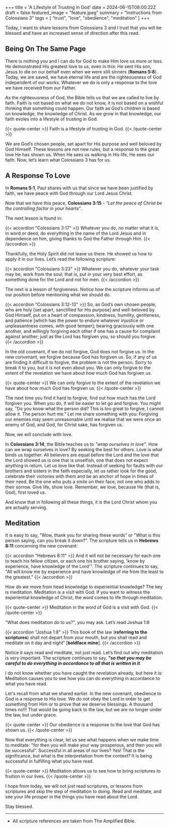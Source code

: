 +++
title = 'A Lifestyle of Trusting in God'
date = 2024-06-15T08:00:22Z
draft = false
featured_image = "feature.jpeg"
summary = "Instructions from Colossians 3"
tags = [ "trust", "love", "obedience", "meditation" ]
+++

Today, I want to share lessons from Colossians 3 and I trust that you will be
blessed and have an increased sense of direction after this read.

## Being On The Same Page

There is nothing you and I can do for God to make Him love us more or less. He
demonstrated His greatest love to us, even in this: He sent His son, Jesus to die
on our behalf even when we were still sinners (**Romans 5:8**). Today, we are saved,
we have eternal life and are the righteousness of God independent of our works.
Whatever we do is only a response to the love we have received from our Father.

As the righteousness of God, the Bible tells us that we are called to live by faith.
Faith is not based on what we do not know, it is not based on a wishful thinking
that something could happen. Our faith as God’s children is based on knowledge, the
knowledge of Christ. As we grow in that knowledge, our faith evoles into a lifestyle
of trusting in God.

{{< quote-center >}}
Faith is a lifestyle of trusting in God.
{{< /quote-center >}}

We are God’s chosen people, set apart for His purpose and well beloved by God Himself.
These lessons are not new rules, but a response to the great love He has shown us.
When He sees us walking in His life, He sees our faith. Now, let’s learn what
Colossians 3 has for us.

## A Response To Love

In **Romans 5:1**, Paul shares with us that since we have been justified by faith,
we have peace with God through our Lord Jesus Christ.

Now that we have this peace, **Colossians 3:15** - _"Let the peace of Christ be the
controlling factor in your hearts"_.

The next lesson is found in:

{{< accordion "Colossians 3:17" >}}
Whatever you do, no matter what it is, in word or deed, do everything in the
name of the Lord Jesus and in dependence on him, giving thanks to God the Father
through Him.
{{< /accordion >}}

Thankfully, the Holy Spirit did not leave us there. He showed us how to apply it
in our lives. Let’s read the following scripture:

{{< accordion "Colossians 3:23" >}}
Whatever you do, whatever your task may be, work from the soul; that is, put in
your very best effort, as something done for the Lord and not for men.
{{< /accordion >}}

The next is a lesson of forgiveness. Notice how the scripture informs us of our
position before mentioning what we should do.

{{< accordion "Colossians 3:12-13" >}}
So, as God’s own chosen people, who are holy \[set apart, sanctified for His purpose\]
and well-beloved by God Himself, put on a heart of compassion, kindness, humility,
gentleness, and patience \[which has the power to endure whatever injustice or unpleasantness
comes, with good temper\]; bearing graciously with one another, and willingly forgiving
each other if one has a cause for complaint against another; just as the Lord has
forgiven you, so should you forgive.
{{< /accordion >}}

In the old covenant, if we do not forgive, God does not forgive us. In the new convenant,
we forgive because God has forgiven us. So, if any of us are finding it difficult
to forgive, the problem is not the person. Sorry to break it to you, but it is
not even about you. We can only forgive to the extent of the revelation we have about
how much God has forgiven us.

{{< quote-center >}}
We can only forgive to the extent of the revelation we have about how much God has
forgiven us.
{{< /quote-center >}}

The next time you find it hard to forgive, find out how much has the Lord forgiven
you. When you do, it will be easier to let go and forgive. You might say,
"Do you know what the person did? This is too great to forgive, I cannot allow it.
The person hurt me." Let me share something with you: Forgiving our enemies may
seem unreasonable until we realise that we were once an enemy of God, and God, for
Christ sake, has forgiven us.

Now, we will conclude with love.

In **Colossians 3:14**, the Bible teaches us to _"wrap ourselves in love"_. How
can we wrap ourselves in love? By seeking the best for others. Love is what binds
us together. All believers are equal before the Lord and the love that the Lord
showed us is one that is unselfish, one that does not expect anything in return.
Let us love like that. Instead of seeking for faults with our brothers and sisters
in the faith especially, let us rather look for the good, celebrate their
victories with them and be an anchor of hope in times of their need. Be the one
who puts a smile on their face, not one who adds to their sorrow. Give life, show
love. Remember, we love, because He (that is, God), first loved us.

And know that in following all these things, it is the Lord Christ whom you are
actually serving.

## Meditation

It is easy to say, "Wow, thank you for sharing these words" or "What is this person
saying, can you break it down?". The scripture tells us in **Hebrews 8:11**
concerning the new covenant:

{{< accordion "Hebrews 8:11" >}}
And it will not be necessary for each one to teach his fellow citizen, or each
one his brother saying, 'know by experience, have knowledge of the Lord'".
The scripture continues to say, "All will know me by experience and have
knowledge of me from the least to the greatest."
{{< /accordion >}}

How do we move from head knowledge to experiential knowledge? The key is
meditation. Meditation is a visit with God. If you want to witness the
experiential knowledge of Christ, the word comes to life through meditation.

{{< quote-center >}}
Meditation in the word of God is a visit with God.
{{< /quote-center >}}

"What does meditation do to us?", you may ask. Let’s read Joshua 1:8

{{< accordion "Joshua 1:8" >}}
This book of the law (**referring to the scriptures**) shall not depart from your
mouth, but you shall read and meditate on it day and night“ \[**boldface mine**\].
{{< /accordion >}}

Notice it says read and meditate, not just read. Let’s find out why meditation is
very important. The scripture continues to say, **_"so that you may be careful to
do everything in accordance to all that is written in it_**.

I do not know whether you have caught the revelation already, but here it is:
Meditation causes you to see how you can do everything in accordance to what you
have read.

Let's recall from what we shared earlier. In the new covenant, obedience to God
is a response to His love. We do not obey the Lord in order to get something from
Him or to prove that we deserve blessings. A thousand times no!!! That would be
going back to the law, but we are no longer under the law, but under grace.

{{< quote-center >}}
Our obedience is a response to the love that God has shown us.
{{< /quote-center >}}

Now that everything is clear, let us see what happens when we make time to meditate:
"for then you will make your way prosperous, and then you will be successful“.
Successful in all areas of our lives? Yes! That is the significance, but what is
the interpretation from the context? It is being successful in fulfilling what you
have read.

{{< quote-center >}}
Meditation allows us to see how to bring scriptures to fruition in our lives.
{{< /quote-center >}}

I hope from today, we will not just read scriptures, or lessons from scriptures
and skip the step of meditation to doing. Read and meditate, and see your life
prosper in the things you have read about the Lord.

Stay blessed.

---

- All scripture references are taken from The Amplified Bible.
